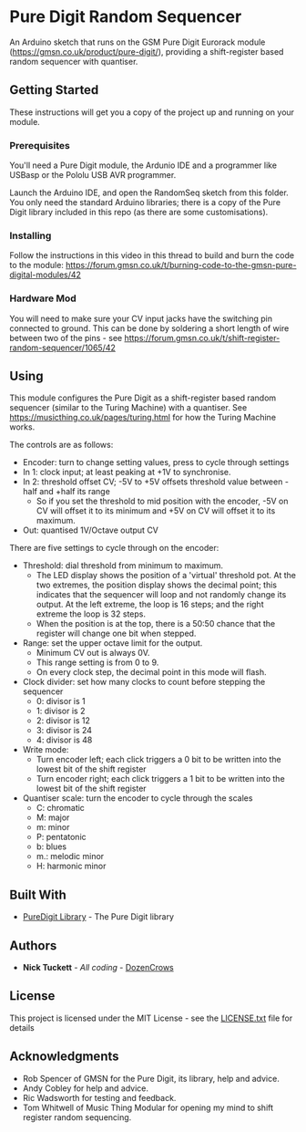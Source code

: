 # Pure Digit Random Sequencer

An Arduino sketch that runs on the GSM Pure Digit Eurorack module (https://gmsn.co.uk/product/pure-digit/), providing a shift-register based random sequencer with quantiser.

## Getting Started

These instructions will get you a copy of the project up and running on your module.

### Prerequisites

You'll need a Pure Digit module, the Ardunio IDE and a programmer like USBasp or the Pololu USB AVR programmer.

Launch the Arduino IDE, and open the RandomSeq sketch from this folder. You only need the standard Arduino libraries; there is a copy of the Pure Digit library included in this repo (as there are some customisations).

### Installing

Follow the instructions in this video in this thread to build and burn the code to the module: https://forum.gmsn.co.uk/t/burning-code-to-the-gmsn-pure-digital-modules/42

### Hardware Mod

You will need to make sure your CV input jacks have the switching pin connected to ground. This can be done by soldering a short length of wire between two of the pins - see https://forum.gmsn.co.uk/t/shift-register-random-sequencer/1065/42

## Using

This module configures the Pure Digit as a shift-register based random sequencer (similar to the Turing Machine) with a quantiser. See https://musicthing.co.uk/pages/turing.html for how the Turing Machine works.

The controls are as follows:

* Encoder: turn to change setting values, press to cycle through settings
* In 1:    clock input; at least peaking at +1V to synchronise.
* In 2:    threshold offset CV; -5V to +5V offsets threshold value between -half and +half its range
  * So if you set the threshold to mid position with the encoder, -5V on CV will offset it to its minimum and +5V on CV will offset it to its maximum.
* Out:     quantised 1V/Octave output CV

There are five settings to cycle through on the encoder:

* Threshold: dial threshold from minimum to maximum. 
  * The LED display shows the position of a 'virtual' threshold pot. At the two extremes, the position display shows the decimal point; this indicates that the sequencer will loop and not randomly change its output. At the left extreme, the loop is 16 steps; and the right extreme the loop is 32 steps.
  * When the position is at the top, there is a 50:50 chance that the register will change one bit when stepped.  
* Range: set the upper octave limit for the output.
  * Minimum CV out is always 0V.
  * This range setting is from 0 to 9.
  * On every clock step, the decimal point in this mode will flash.
* Clock divider: set how many clocks to count before stepping the sequencer
  * 0: divisor is 1
  * 1: divisor is 2
  * 2: divisor is 12
  * 3: divisor is 24
  * 4: divisor is 48
* Write mode:
  * Turn encoder left; each click triggers a 0 bit to be written into the lowest bit of the shift register
  * Turn encoder right; each click triggers a 1 bit to be written into the lowest bit of the shift register
* Quantiser scale: turn the encoder to cycle through the scales
  * C:  chromatic
  * M:  major
  * m:  minor
  * P:  pentatonic
  * b:  blues
  * m.: melodic minor
  * H:  harmonic minor
  
## Built With

* [PureDigit Library](https://github.com/robgmsn/PureDigit) - The Pure Digit library

## Authors

* **Nick Tuckett** - *All coding* - [DozenCrows](https://github.com/dozencrows)

## License

This project is licensed under the MIT License - see the [LICENSE.txt](LICENSE.txt) file for details

## Acknowledgments

* Rob Spencer of GMSN for the Pure Digit, its library, help and advice.
* Andy Cobley for help and advice.
* Ric Wadsworth for testing and feedback.
* Tom Whitwell of Music Thing Modular for opening my mind to shift register random sequencing.

